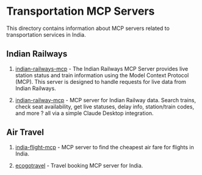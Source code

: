 # Transportation MCP Servers

This directory contains information about MCP servers related to transportation services in India.

## Indian Railways

1. [indian-railways-mcp](https://github.com/rajprem4214/indian-railways-mcp) - The Indian Railways MCP Server provides live station status and train information using the Model Context Protocol (MCP). This server is designed to handle requests for live data from Indian Railways.

2. [indian-railway-mcp](https://github.com/amith-vp/indian-railway-mcp) - MCP server for Indian Railway data. Search trains, check seat availability, get live statuses, delay info, station/train codes, and more ? all via a simple Claude Desktop integration.

## Air Travel

1. [india-flight-mcp](https://github.com/ravi-bytes/india-flight-mcp) - MCP server to find the cheapest air fare for flights in India.

2. [ecogotravel](https://github.com/alisajil/ecogotravel) - Travel booking MCP server for India.

